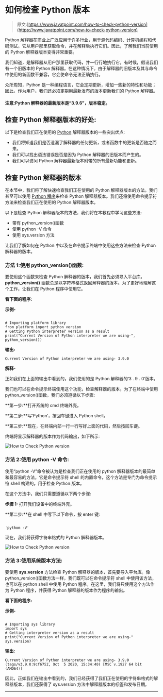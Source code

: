 # 如何检查 Python 版本

> 原文:[https://www.javatpoint.com/how-to-check-python-version](https://www.javatpoint.com/how-to-check-python-version)

Python 解释器在商业上广泛应用于许多行业，用于源代码编码、计算机编程和代码测试。它从用户那里获取命令，并在解释后执行它们。因此，了解我们当前使用的 Python 解释器版本变得非常重要。

我们知道，是解释器从用户那里获取代码，并一行行地执行它。有时候，假设我们有一个旧版本的 Python 解释器。在这种情况下，由于解释器的旧版本及其与命令中使用的新函数不兼容，它会使命令无法正确执行。

众所周知，Python 是一种编程语言，它会定期更新，增加一些新的特性和功能；因此，作为用户，我们还必须定期用最新发布的版本更新我们的 Python 解释器。

#### 注意:Python 解释器的最新版本是“3.9.6”，版本稳定。

## 检查 Python 解释器版本的好处:

以下是检查我们正在使用的 [Python](https://www.javatpoint.com/python-tutorial) 解释器版本的一些突出优点:

*   我们将知道我们是否遗漏了解释器的任何更新，或者函数中的更新是否随之而来。
*   我们可以找出语法错误是否是因为 Python 解释器的旧版本而产生的。
*   我们可以访问 Python 解释器最新版本附带的所有最新功能和更新。

## 检查 Python 解释器的版本

在本节中，我们将了解快速检查我们正在使用的 Python 解释器版本的方法。我们甚至可以使用 [Python 程序](https://www.javatpoint.com/python-programs)来检查 Python 解释器版本。我们还将使用命令提示符方法来检查我们正在使用的 Python 解释器版本。

以下是检查 Python 解释器版本的方法，我们将在本教程中学习这些方法:

*   带有 python_version()函数
*   使用 python -V 命令
*   使用 sys.version 方法

让我们了解如何在 Python 中以及在命令提示终端中使用这些方法来检查 Python 解释器的版本。

### 方法 1:使用 python_version()函数:

要使用这个函数来检查 Python 解释器的版本，我们首先必须导入平台库。 **python_version()** 函数总是以字符串格式返回解释器的版本。为了更好地理解这个工作，让我们在 Python 程序中使用它。

**看下面的程序:**

**示例-**

```

# Importing platform library
from platform import python_version 
# Getting Python interpreter version as a result
print("Current Version of Python interpreter we are using-", python_version())

```

**输出:**

```
Current Version of Python interpreter we are using- 3.9.0

```

**解释-**

正如我们在上面的输出中看到的，我们使用的是 Python 解释器的‘3 . 9 . 0’版本。

我们也可以在命令提示终端使用这个功能，检查解释器的版本。为了在终端中使用 python_version()函数，我们必须遵循以下步骤:

**第一步:**打开系统的 cmd 终端外壳。

**第二步:**写‘Python’，按回车键进入 Python shell。

**第三步:**现在，在终端内部一行一行写好上面的代码，然后按回车键。

终端将显示解释器的版本作为代码输出，如下所示:

![How to Check Python version](../Images/7926a8f68a0e032c9a394e68fccee3d4.png)

### 方法 2:使用 python -V 命令:

使用“python -V”命令被认为是检查我们正在使用的 python 解释器版本的最简单和最容易的方法。它是命令提示符 shell 的内置命令，这个方法是专门为命令提示符 shell 构建的，用于检查 Python 版本。

在这个方法中，我们只需要遵循以下两个步骤:

**步骤 1:** 打开我们设备中的终端外壳。

**第二步:**在 shell 中写下以下命令，按 enter 键:

```

'python -V'

```

现在，我们将获得字符串格式的 Python 解释器版本。

![How to Check Python version](../Images/934b4ad7bb9e315e395e366df8fe8e4f.png)

### 方法 3:使用系统版本方法:

要使用 **sys.version** 方法检查 Python 解释器的版本，首先要导入平台库。像 python_version()函数方法一样，我们既可以在命令提示符 shell 中使用该方法，也可以在 python shell 中使用 Python 程序。在这里，我们将只使用这个方法作为 Python 程序，并获得 Python 解释器的版本作为程序的输出。

**看下面的程序:**

**示例-**

```

# Importing sys library
import sys 
# Getting interpreter version as a result
print("Current Version of Python interpreter we are using-" sys.version)

```

**输出:**

```
Current Version of Python interpreter we are using- 3.9.0 (tags/v3.9.0:9cf6752, Oct  5 2020, 15:34:40) [MSC v.1927 64 bit (AMD64)]

```

因此，正如我们在输出中看到的，我们已经获得了我们正在使用的字符串格式的解释器版本，我们还获得了 sys.version 方法中解释器版本的标签和发布日期。

* * *